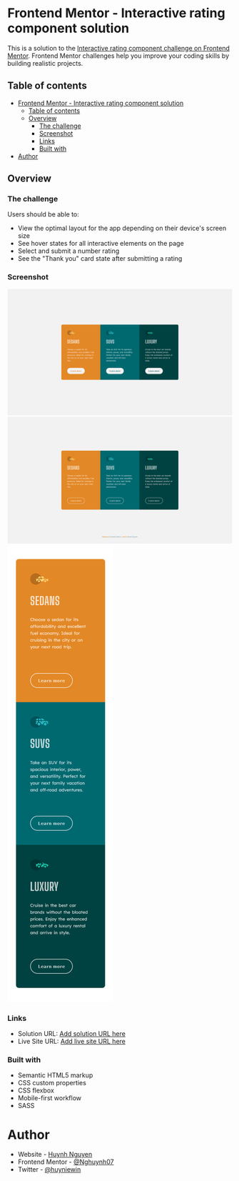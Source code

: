 # Frontend Mentor - Interactive rating component solution

This is a solution to the [Interactive rating component challenge on Frontend Mentor](https://www.frontendmentor.io/challenges/interactive-rating-component-koxpeBUmI). Frontend Mentor challenges help you improve your coding skills by building realistic projects.

## Table of contents

- [Frontend Mentor - Interactive rating component solution](#frontend-mentor---interactive-rating-component-solution)
  - [Table of contents](#table-of-contents)
  - [Overview](#overview)
    - [The challenge](#the-challenge)
    - [Screenshot](#screenshot)
    - [Links](#links)
    - [Built with](#built-with)
- [Author](#author)

## Overview

### The challenge

Users should be able to:

- View the optimal layout for the app depending on their device's screen size
- See hover states for all interactive elements on the page
- Select and submit a number rating
- See the "Thank you" card state after submitting a rating

### Screenshot

![Desktop](solution_images/desktop.png)
![Hover State](solution_images/hover-states.png)
![Mobile](solution_images/mobile.png)

### Links

- Solution URL: [Add solution URL here](https://github.com/Nghuynh07/3-column-preview-card-component)
- Live Site URL: [Add live site URL here](https://phenomenal-valkyrie-738185.netlify.app/)

### Built with

- Semantic HTML5 markup
- CSS custom properties
- CSS flexbox
- Mobile-first workflow
- SASS

# Author

- Website - [Huynh Nguyen](https://huynhtn.com/)
- Frontend Mentor - [@Nghuynh07](https://www.frontendmentor.io/profile/Nghuynh07)
- Twitter - [@huyniewin](https://twitter.com/huyniewin)
